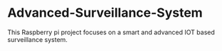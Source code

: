 # Advanced-Surveillance-System
This Raspberry pi project focuses on a smart and advanced IOT based surveillance system.

